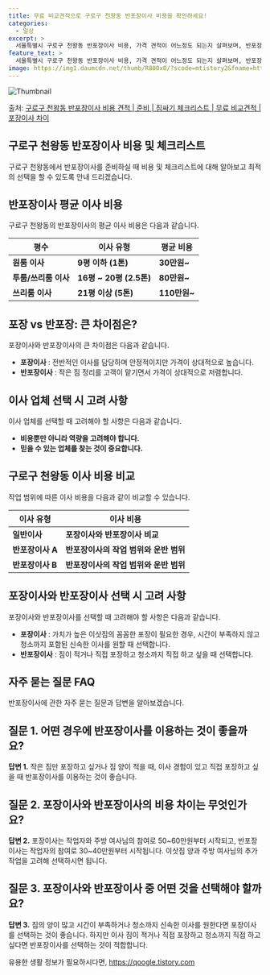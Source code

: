 ```yaml
---
title: 무료 비교견적으로 구로구 천왕동 반포장이사 비용을 확인하세요!
categories:
  - 일상
excerpt: >
  서울특별시 구로구 천왕동 반포장이사 비용, 가격 견적이 어느정도 되는지 살펴보며, 반포장이사를 준비함에 있어 짐싸기 준비 체크리스트가 무엇인지 보겠습니다. 마지막으로 포장이사와 차이점을 통해 무료 비교견적으로 어떤 것이 더 합리적인 선택인지 공유 드립니다.구로구 천왕동 포장이사 견적 샘플 보기 👈 클릭구로구 천왕동 포장이사 가격 살펴보기 👈 클릭구로구 천왕동 반포장이사 평균 이사 비용평수구로구 천왕동 평균 이사 비용원룸 이사9평 이하 (1톤)30만원~투룸/쓰리룸 이사16평 ~ 20평 (2.5톤)80만원~쓰리룸 이사21평 (5톤) ~110만원~우리집 무료 이사견적 받기 👈 클릭포장 vs 반포장: 큰 차이점은?포장이사는 전반적인 이사를 담당하며 안정적이지만 가격이 상대적으로 높고, 반포장이사는 작은 짐..
feature_text: >
  서울특별시 구로구 천왕동 반포장이사 비용, 가격 견적이 어느정도 되는지 살펴보며, 반포장이사를 준비함에 있어 짐싸기 준비 체크리스트가 무엇인지 보겠습니다. 마지막으로 포장이사와 차이점을 통해 무료 비교견적으로 어떤 것이 더 합리적인 선택인지 공유 드립니다.구로구 천왕동 포장이사 견적 샘플 보기 👈 클릭구로구 천왕동 포장이사 가격 살펴보기 👈 클릭구로구 천왕동 반포장이사 평균 이사 비용평수구로구 천왕동 평균 이사 비용원룸 이사9평 이하 (1톤)30만원~투룸/쓰리룸 이사16평 ~ 20평 (2.5톤)80만원~쓰리룸 이사21평 (5톤) ~110만원~우리집 무료 이사견적 받기 👈 클릭포장 vs 반포장: 큰 차이점은?포장이사는 전반적인 이사를 담당하며 안정적이지만 가격이 상대적으로 높고, 반포장이사는 작은 짐..
image: https://img1.daumcdn.net/thumb/R800x0/?scode=mtistory2&fname=https%3A%2F%2Fblog.kakaocdn.net%2Fdn%2Fdx6sji%2FbtsHdwQuCKE%2FnYfyhKpmNHx05CiuOKWsVK%2Fimg.webp
---
```


![Thumbnail](https://img1.daumcdn.net/thumb/R800x0/?scode=mtistory2&fname=https%3A%2F%2Fblog.kakaocdn.net%2Fdn%2Fdx6sji%2FbtsHdwQuCKE%2FnYfyhKpmNHx05CiuOKWsVK%2Fimg.webp)

<p>출처: <a href="https://qoogle.tistory.com/9855" rel="dofollow">구로구 천왕동 반포장이사 비용 견적 | 준비 | 짐싸기 체크리스트 | 무료 비교견적 | 포장이사 차이</a> </p>

## 구로구 천왕동 반포장이사 비용 및 체크리스트

구로구 천왕동에서 반포장이사를 준비하실 때 비용 및 체크리스트에 대해 알아보고 최적의 선택을 할 수 있도록 안내 드리겠습니다.



## 반포장이사 평균 이사 비용

구로구 천왕동의 반포장이사의 평균 이사 비용은 다음과 같습니다.

**평수** | **이사 유형** | **평균 비용**  
---|---|---  
**원룸 이사** | **9평 이하 (1톤)** | **30만원~**  
**투룸/쓰리룸 이사** | **16평 ~ 20평 (2.5톤)** | **80만원~**  
**쓰리룸 이사** | **21평 이상 (5톤)** | **110만원~**  
  


## 포장 vs 반포장: 큰 차이점은?

포장이사와 반포장이사의 큰 차이점은 다음과 같습니다.

  * **포장이사** : 전반적인 이사를 담당하며 안정적이지만 가격이 상대적으로 높습니다.
  * **반포장이사** : 작은 짐 정리를 고객이 맡기면서 가격이 상대적으로 저렴합니다.



## 이사 업체 선택 시 고려 사항

이사 업체를 선택할 때 고려해야 할 사항은 다음과 같습니다.

  * **비용뿐만 아니라 역량을 고려해야 합니다.**
  * **믿을 수 있는 업체를 찾는 것이 중요합니다.**



## 구로구 천왕동 이사 비용 비교

작업 범위에 따른 이사 비용을 다음과 같이 비교할 수 있습니다.

**이사 유형** | **이사 비용**  
---|---  
**일반이사** | **포장이사와 반포장이사 비교**  
**반포장이사 A** | **반포장이사의 작업 범위와 운반 범위**  
**반포장이사 B** | **반포장이사의 작업 범위와 운반 범위**  
  


## 포장이사와 반포장이사 선택 시 고려 사항

포장이사와 반포장이사를 선택할 때 고려해야 할 사항은 다음과 같습니다.

  * **포장이사** : 가치가 높은 이삿짐의 꼼꼼한 포장이 필요한 경우, 시간이 부족하지 않고 청소까지 포함된 신속한 이사를 원할 때 선택합니다.
  * **반포장이사** : 짐이 적거나 직접 포장하고 청소까지 직접 하고 싶을 때 선택합니다.



## 자주 묻는 질문 FAQ

반포장이사에 관한 자주 묻는 질문과 답변을 알아보겠습니다.



## 질문 1. 어떤 경우에 반포장이사를 이용하는 것이 좋을까요?

**답변 1.** 작은 짐만 포장하고 싶거나 짐 양이 적을 때, 이사 경험이 있고 직접 포장하고 싶을 때 반포장이사를 이용하는 것이
좋습니다.

## 질문 2. 포장이사와 반포장이사의 비용 차이는 무엇인가요?

**답변 2.** 포장이사는 작업자와 주방 여사님의 참여로 50~60만원부터 시작되고, 반포장이사는 작업자의 참여로 30~40만원부터
시작됩니다. 이삿짐 양과 주방 여사님의 추가 작업을 고려해 선택하시면 됩니다.

## 질문 3. 포장이사와 반포장이사 중 어떤 것을 선택해야 할까요?

**답변 3.** 짐의 양이 많고 시간이 부족하거나 청소까지 신속한 이사를 원한다면 포장이사를 선택하는 것이 좋습니다. 하지만 이사 짐이
적거나 직접 포장하고 청소까지 직접 하고 싶다면 반포장이사를 선택하는 것이 적합합니다.





 

유용한 생활 정보가 필요하시다면, <a href="https://qoogle.tistory.com" rel="dofollow">https://qoogle.tistory.com</a>


